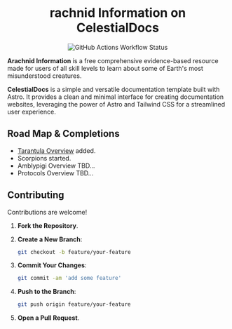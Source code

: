 <h1 align="center">rachnid Information on CelestialDocs</h1>

<p align="center">
<img alt="GitHub Actions Workflow Status" src="https://img.shields.io/github/actions/workflow/status/HYP3R00T/CelestialDocs/deploy.yml?style=for-the-badge&labelColor=363a4f&color=8aadf4">
</p>

**Arachnid Information** is a free comprehensive evidence-based resource made for users of all skill levels to learn about some of Earth's most misunderstood creatures. 

**CelestialDocs** is a simple and versatile documentation template built with Astro. It provides a clean and minimal interface for creating documentation websites, leveraging the power of Astro and Tailwind CSS for a streamlined user experience.

## Road Map & Completions

- [Tarantula Overview](https://wiki.arachnid.info/arachnids/tarantulas) added.
- Scorpions started.
- Amblypigi Overview TBD...
- Protocols Overview TBD...

## Contributing

Contributions are welcome!

1. **Fork the Repository**.
2. **Create a New Branch**:

   ```bash
   git checkout -b feature/your-feature
   ```

3. **Commit Your Changes**:

   ```bash
   git commit -am 'add some feature'
   ```

4. **Push to the Branch**:

   ```bash
   git push origin feature/your-feature
   ```

5. **Open a Pull Request**.


